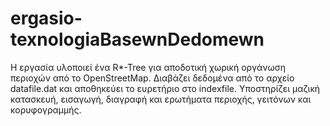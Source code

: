 # ergasio-texnologiaBasewnDedomewn
Η εργασία υλοποιεί ένα R*-Tree για αποδοτική χωρική οργάνωση περιοχών από το OpenStreetMap. Διαβάζει δεδομένα από το αρχείο datafile.dat και αποθηκεύει το ευρετήριο στο indexfile. Υποστηρίζει μαζική κατασκευή, εισαγωγή, διαγραφή και ερωτήματα περιοχής, γειτόνων και κορυφογραμμής.
